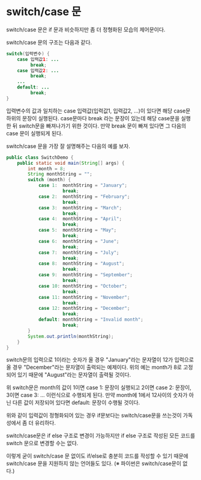 # switch/case 문

switch/case 문은 if 문과 비슷하지만 좀 더 정형화된 모습의 제어문이다.

switch/case 문의 구조는 다음과 같다.

```java
switch(입력변수) {
    case 입력값1: ...
         break;
    case 입력값2: ...
         break;
    ...
    default: ...
         break;
}
```

입력변수의 값과 일치하는 case 입력값(입력값1, 입력값2, ...)이 있다면 해당 case문 하위의 문장이 실행된다. case문마다 break 라는 문장이 있는데 해당 case문을 실행 한 뒤 switch문을 빠져나가기 위한 것이다. 만약 break 문이 빠져 있다면 그 다음의 case 문이 실행되게 된다.

switch/case 문을 가장 잘 설명해주는 다음의 예를 보자.

```java
public class SwitchDemo {
    public static void main(String[] args) {
        int month = 8;
        String monthString = "";
        switch (month) {
            case 1:  monthString = "January";
                     break;
            case 2:  monthString = "February";
                     break;
            case 3:  monthString = "March";
                     break;
            case 4:  monthString = "April";
                     break;
            case 5:  monthString = "May";
                     break;
            case 6:  monthString = "June";
                     break;
            case 7:  monthString = "July";
                     break;
            case 8:  monthString = "August";
                     break;
            case 9:  monthString = "September";
                     break;
            case 10: monthString = "October";
                     break;
            case 11: monthString = "November";
                     break;
            case 12: monthString = "December";
                     break;
            default: monthString = "Invalid month";
                     break;
        }
        System.out.println(monthString);
    }
}
```

switch문의 입력으로 1이라는 숫자가 올 경우 "January"라는 문자열이 12가 입력으로 올 경우 "December"라는 문자열이 출력되는 예제이다. 위의 예는 month가 8로 고정되어 있기 때문에 "August"라는 문자열이 출력될 것이다.

위 switch문은 month의 값이 1이면 case 1: 문장이 실행되고 2이면 case 2: 문장이, 3이면 case 3: ... 이런식으로 수행되게 된다. 만약 month에 1에서 12사이의 숫자가 아닌 다른 값이 저장되어 있다면 default: 문장이 수행될 것이다.

위와 같이 입력값이 정형화되어 있는 경우 if문보다는 switch/case문을 쓰는것이 가독성에서 좀 더 유리하다.

switch/case문은 if else 구조로 변경이 가능하지만 if else 구조로 작성된 모든 코드를 switch 문으로 변경할 수는 없다.

이렇게 굳이 switch/case 문 없이도 if/else로 충분히 코드를 작성할 수 있기 때문에 switch/case 문을 지원하지 않는 언어들도 있다. (※ 파이썬은 switch/case문이 없다.)
